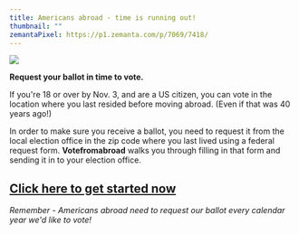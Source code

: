 ```yaml
---
title: Americans abroad - time is running out!
thumbnail: ""
zemantaPixel: https://p1.zemanta.com/p/7069/7418/
---
```



![](/images/uploads/ivoted-flag-wide.jpg)

**Request your ballot in time to vote.**

If you're 18 or over by Nov. 3, and are a US citizen, you can vote in the location where you last resided before moving abroad. (Even if that was 40 years ago!) 

In order to make sure you receive a ballot, you need to request it from the local election office in the zip code where you last lived using a federal request form. **Votefromabroad** walks you through filling in that form and sending it in to your election office.
## [Click here to get started now](https://www.votefromabroad.org/request/your-information/)

*Remember - Americans abroad need to request our ballot every calendar year we'd like to vote!*